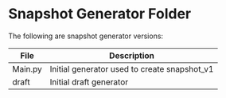 # Snapshot Generator Folder

The following are snapshot generator versions:

| File  | Description |
| ------------- | ------------- |
| Main.py  | Initial generator used to create snapshot_v1  |
| draft  | Initial draft generator  |
